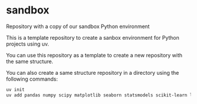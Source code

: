 # sandbox
Repository with a copy of our sandbox Python environment


This is a template repository to create a sanbox environment for Python projects using
uv.

You can use this repository as a template to create a new repository with the same
structure.

You can also create a same structure repository in a directory using the following
 commands:

```bash
uv init
uv add pandas numpy scipy matplotlib seaborn statsmodels scikit-learn linearmodels pyarrow jupyter pytest
```
